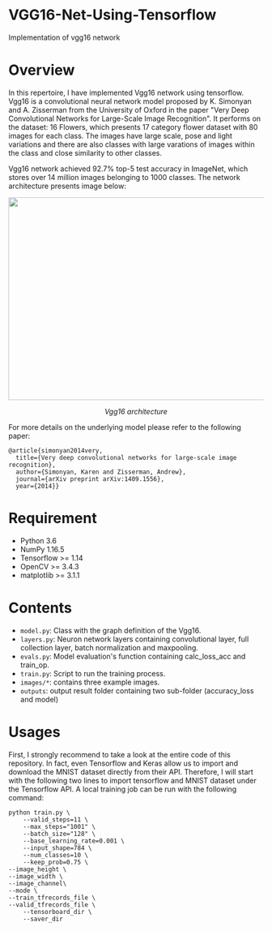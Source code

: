 # VGG16-Net-Using-Tensorflow
Implementation of vgg16 network

# Overview

In this repertoire, I have implemented Vgg16 network using tensorflow. Vgg16 is a convolutional neural network model proposed by K. Simonyan and A. Zisserman from the University of Oxford in the paper "Very Deep Convolutional Networks for Large-Scale Image Recognition". It performs on the dataset: 16 Flowers, which presents 17 category flower dataset with 80 images for each class. The images have large scale, pose and light variations and there are also classes with large varations of images within the class and close similarity to other classes. 

Vgg16 network achieved 92.7% top-5 test accuracy in ImageNet, which stores over 14 million images belonging to 1000 classes. The network architecture presents image below:


<p align="center">
	<img src="https://github.com/zhaoqi19/VGG16-Net-Using-Tensorflow/blob/master/image/vgg16.png"  width="560" height="400">
	<p align="center">
		<em>Vgg16 architecture</em>
	</p>
</p>


For more details on the underlying model please refer to the following paper:

    @article{simonyan2014very,
      title={Very deep convolutional networks for large-scale image recognition},
      author={Simonyan, Karen and Zisserman, Andrew},
      journal={arXiv preprint arXiv:1409.1556},
      year={2014}}
      
 # Requirement

- Python 3.6
- NumPy 1.16.5
- Tensorflow >= 1.14
- OpenCV >= 3.4.3
- matplotlib >= 3.1.1

# Contents

- `model.py`: Class with the graph definition of the Vgg16.
- `layers.py`: Neuron network layers containing convolutional layer, full collection layer, batch normalization and maxpooling.
- `evals.py`: Model evaluation's function containing calc_loss_acc and train_op.
- `train.py`: Script to run the training process.
- `images/*`: contains three example images.
- `outputs`: output result folder containing two sub-folder (accuracy_loss and model)

# Usages

First, I strongly recommend to take a look at the entire code of this repository. In fact, even Tensorflow and Keras allow us to import and download the MNIST dataset directly from their API. Therefore, I will start with the following two lines to import tensorflow and MNIST dataset under the Tensorflow API. A local training job can be run with the following command:

    python train.py \
        --valid_steps=11 \
        --max_steps="1001" \
        --batch_size="128" \
        --base_learning_rate=0.001 \
        --input_shape=784 \
        --num_classes=10 \
        --keep_prob=0.75 \
	--image_height \
	--image_width \
	--image_channel\
	--mode \
	--train_tfrecords_file \
	--valid_tfrecords_file \
        --tensorboard_dir \
        --saver_dir
